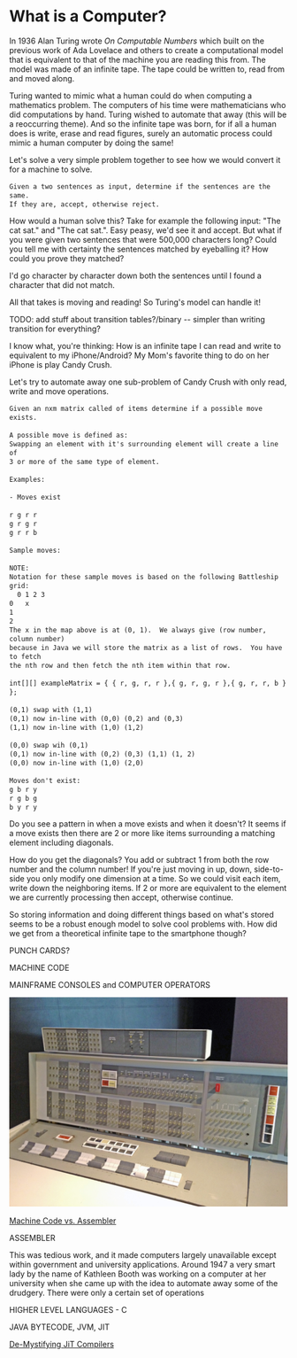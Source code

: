 # What is a Computer?

In 1936 Alan Turing wrote *On Computable Numbers* which built on the previous
work of Ada Lovelace and others to create a computational model that is equivalent
to that of the machine you are reading this from.  The model was made of an 
infinite tape.  The tape could be written to, read from and moved along.

Turing wanted to mimic what a human could do when computing a
mathematics problem. The computers of his time were mathematicians who did computations by hand.
Turing wished to automate that away (this will be a reoccurring theme).  And so the infinite tape was born,
for if all a human does is write, erase and read figures, surely an automatic process could 
mimic a human computer by doing the same!

Let's solve a very simple problem together to see how we would convert it for a machine to solve.

```equivalence problem
Given a two sentences as input, determine if the sentences are the same.
If they are, accept, otherwise reject.
```

How would a human solve this? Take for example the following input: "The cat sat." and "The cat sat.".
Easy peasy, we'd see it and accept.  But what if you were given two sentences that were 500,000 characters long?
Could you tell me with certainty the sentences matched by eyeballing it?  How could you prove they matched?

I'd go character by character down both the sentences until I found a character that did not match.

All that takes is moving and reading!  So Turing's model can handle it!

TODO: add stuff about transition tables?/binary -- simpler than writing transition for everything?

I know what, you're thinking: How is an infinite tape I can read and write to equivalent
to my iPhone/Android? My Mom's favorite thing to do on her iPhone is play Candy Crush.

Let's try to automate away one sub-problem of Candy Crush with only read, write and move operations.

```Candy Crush
Given an nxm matrix called of items determine if a possible move exists.

A possible move is defined as:
Swapping an element with it's surrounding element will create a line of
3 or more of the same type of element.

Examples:

- Moves exist

r g r r
g r g r
g r r b

Sample moves:

NOTE:
Notation for these sample moves is based on the following Battleship grid:
  0 1 2 3
0   x
1
2
The x in the map above is at (0, 1).  We always give (row number, column number)
because in Java we will store the matrix as a list of rows.  You have to fetch
the nth row and then fetch the nth item within that row.  

int[][] exampleMatrix = { { r, g, r, r },{ g, r, g, r },{ g, r, r, b } };

(0,1) swap with (1,1)
(0,1) now in-line with (0,0) (0,2) and (0,3)
(1,1) now in-line with (1,0) (1,2)

(0,0) swap wih (0,1)
(0,1) now in-line with (0,2) (0,3) (1,1) (1, 2)
(0,0) now in-line with (1,0) (2,0)

Moves don't exist: 
g b r y
r g b g
b y r y
```

Do you see a pattern in when a move exists and when it doesn't? 
It seems if a move exists then there are 2 or more like items
surrounding a matching element including diagonals.

How do you get the diagonals?  You add or subtract 1 from both the row
number and the column number!  If you're just moving in up, down, side-to-side
you only modify one dimension at a time.  So we could visit each item,
write down the neighboring items.  If 2 or more are equivalent to the element
we are currently processing then accept, otherwise continue. 

So storing information and doing different things based on what's stored seems
to be a robust enough model to solve cool problems with.  How did we get from a
theoretical infinite tape to the smartphone though?

PUNCH CARDS?

MACHINE CODE

MAINFRAME CONSOLES and COMPUTER OPERATORS


![IBM Console](../img/IBM_7094.jpeg)

[Machine Code vs. Assembler](https://www.youtube.com/watch?v=HWpi9n2H3kE)

ASSEMBLER 

This was tedious work, and it made computers largely unavailable
except within government and university applications.  Around 1947
a very smart lady by the name of Kathleen Booth was working on a computer
at her university when she came up with the idea to automate away some of the drudgery.
There were only a certain set of operations 

HIGHER LEVEL LANGUAGES - C

JAVA BYTECODE, JVM, JIT

[De-Mystifying JiT Compilers](https://www.youtube.com/watch?v=d7KHAVaX_Rs)

